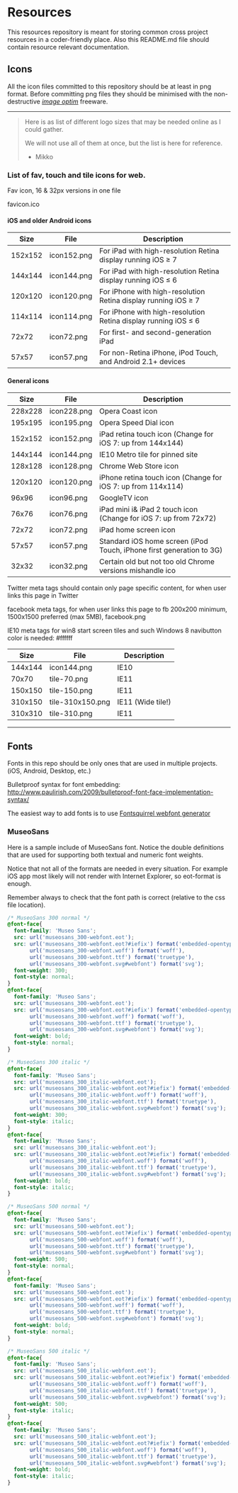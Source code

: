 # Resources
This resources repository is meant for storing common cross project resources in a coder-friendly place. Also this README.md file should contain resource relevant documentation.

## Icons
All the icon files committed to this repository should be at least in png format. Before committing png files they should be minimised with the non-destructive *[image optim](https://imageoptim.com/)* freeware.

---

> Here is as list of different logo sizes that may be needed online as I could gather.
>
> We will not use all of them at once, but the list is here for reference.
> - Mikko

### List of fav, touch and tile icons for web.

Fav icon, 16 & 32px versions in one file

favicon.ico

#### iOS and older Android icons
| Size    | File        | Description                                                    |
|---------|-------------|----------------------------------------------------------------|
| 152x152 | icon152.png | For iPad with high-resolution Retina display running iOS ≥ 7   |
| 144x144 | icon144.png | For iPad with high-resolution Retina display running iOS ≤ 6   |
| 120x120 | icon120.png | For iPhone with high-resolution Retina display running iOS ≥ 7 |
| 114x114 | icon114.png | For iPhone with high-resolution Retina display running iOS ≤ 6 |
| 72x72   | icon72.png  | For first- and second-generation iPad                          |
| 57x57   | icon57.png  | For non-Retina iPhone, iPod Touch, and Android 2.1+ devices    |

#### General icons
| Size    | File        | Description                                                          |
|---------|-------------|----------------------------------------------------------------------|
| 228x228 | icon228.png | Opera Coast icon                                                     |
| 195x195 | icon195.png | Opera Speed Dial icon                                                |
| 152x152 | icon152.png | iPad retina touch icon (Change for iOS 7: up from 144x144)           |
| 144x144 | icon144.png | IE10 Metro tile for pinned site                                      |
| 128x128 | icon128.png | Chrome Web Store icon                                                |
| 120x120 | icon120.png | iPhone retina touch icon (Change for iOS 7: up from 114x114)         |
| 96x96   | icon96.png  | GoogleTV icon                                                        |
| 76x76   | icon76.png  | iPad mini i& iPad 2 touch icon (Change for iOS 7: up from 72x72)     |
| 72x72   | icon72.png  | iPad home screen icon                                                |
| 57x57   | icon57.png  | Standard iOS home screen (iPod Touch, iPhone first generation to 3G) |
| 32x32   | icon32.png  | Certain old but not too old Chrome versions mishandle ico            |


Twitter meta tags should contain only page specific content, for when user links this page in Twitter

facebook meta tags, for when user links this page to fb
200x200 minimum, 1500x1500 preferred (max 5MB), facebook.png

IE10 meta tags for win8 start screen tiles and such
Windows 8 navibutton color is needed: #ffffff

| Size    | File             | Description       |
|---------|------------------|-------------------|
| 144x144 | icon144.png      | IE10              |
| 70x70   | tile-70.png      | IE11              |
| 150x150 | tile-150.png     | IE11              |
| 310x150 | tile-310x150.png | IE11 (Wide tile!) |
| 310x310 | tile-310.png     | IE11              |

---

## Fonts

Fonts in this repo should be only ones that are used in multiple projects. (iOS, Android, Desktop, etc.)

Bulletproof syntax for font embedding:
http://www.paulirish.com/2009/bulletproof-font-face-implementation-syntax/

The easiest way to add fonts is to use [Fontsquirrel webfont generator](http://www.fontsquirrel.com/tools/webfont-generator)

### MuseoSans
Here is a sample include of MuseoSans font. Notice the double definitions that are used for supporting both textual and numeric font weights.

Notice that not all of the formats are needed in every situation. For example iOS app most likely will not render with Internet Explorer, so eot-format is enough.

Remember always to check that the font path is correct (relative to the css file location).

```css
/* MuseoSans 300 normal */
@font-face{
  font-family: 'Museo Sans';
  src: url('museosans_300-webfont.eot');
  src: url('museosans_300-webfont.eot?#iefix') format('embedded-opentype'),
       url('museosans_300-webfont.woff') format('woff'),
       url('museosans_300-webfont.ttf') format('truetype'),
       url('museosans_300-webfont.svg#webfont') format('svg');
  font-weight: 300;
  font-style: normal;
}
@font-face{
  font-family: 'Museo Sans';
  src: url('museosans_300-webfont.eot');
  src: url('museosans_300-webfont.eot?#iefix') format('embedded-opentype'),
       url('museosans_300-webfont.woff') format('woff'),
       url('museosans_300-webfont.ttf') format('truetype'),
       url('museosans_300-webfont.svg#webfont') format('svg');
  font-weight: bold;
  font-style: normal;
}

/* MuseoSans 300 italic */
@font-face{
  font-family: 'Museo Sans';
  src: url('museosans_300_italic-webfont.eot');
  src: url('museosans_300_italic-webfont.eot?#iefix') format('embedded-opentype'),
       url('museosans_300_italic-webfont.woff') format('woff'),
       url('museosans_300_italic-webfont.ttf') format('truetype'),
       url('museosans_300_italic-webfont.svg#webfont') format('svg');
  font-weight: 300;
  font-style: italic;
}
@font-face{
  font-family: 'Museo Sans';
  src: url('museosans_300_italic-webfont.eot');
  src: url('museosans_300_italic-webfont.eot?#iefix') format('embedded-opentype'),
       url('museosans_300_italic-webfont.woff') format('woff'),
       url('museosans_300_italic-webfont.ttf') format('truetype'),
       url('museosans_300_italic-webfont.svg#webfont') format('svg');
  font-weight: bold;
  font-style: italic;
}

/* MuseoSans 500 normal */
@font-face{
  font-family: 'Museo Sans';
  src: url('museosans_500-webfont.eot');
  src: url('museosans_500-webfont.eot?#iefix') format('embedded-opentype'),
       url('museosans_500-webfont.woff') format('woff'),
       url('museosans_500-webfont.ttf') format('truetype'),
       url('museosans_500-webfont.svg#webfont') format('svg');
  font-weight: 500;
  font-style: normal;
}
@font-face{
  font-family: 'Museo Sans';
  src: url('museosans_500-webfont.eot');
  src: url('museosans_500-webfont.eot?#iefix') format('embedded-opentype'),
       url('museosans_500-webfont.woff') format('woff'),
       url('museosans_500-webfont.ttf') format('truetype'),
       url('museosans_500-webfont.svg#webfont') format('svg');
  font-weight: bold;
  font-style: normal;
}

/* MuseoSans 500 italic */
@font-face{
  font-family: 'Museo Sans';
  src: url('museosans_500_italic-webfont.eot');
  src: url('museosans_500_italic-webfont.eot?#iefix') format('embedded-opentype'),
       url('museosans_500_italic-webfont.woff') format('woff'),
       url('museosans_500_italic-webfont.ttf') format('truetype'),
       url('museosans_500_italic-webfont.svg#webfont') format('svg');
  font-weight: 500;
  font-style: italic;
}
@font-face{
  font-family: 'Museo Sans';
  src: url('museosans_500_italic-webfont.eot');
  src: url('museosans_500_italic-webfont.eot?#iefix') format('embedded-opentype'),
       url('museosans_500_italic-webfont.woff') format('woff'),
       url('museosans_500_italic-webfont.ttf') format('truetype'),
       url('museosans_500_italic-webfont.svg#webfont') format('svg');
  font-weight: bold;
  font-style: italic;
}
```